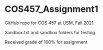 # COS457_Assignment1

GitHub repo for COS 457 at USM, Fall 2021.

Sandbox.txt and sandbox folders for testing.

Received grade of 100% for assignment
